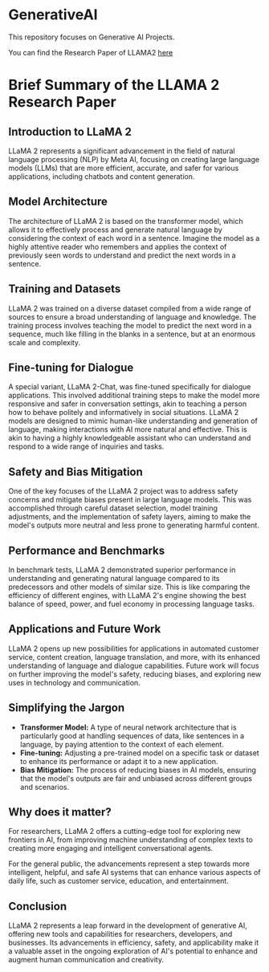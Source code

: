 # GenerativeAI
This repository focuses on Generative AI Projects.

You can find the Research Paper of LLAMA2 [here](https://arxiv.org/pdf/2307.09288.pdf)

# Brief Summary of the LLAMA 2 Research Paper

## Introduction to LLaMA 2

LLaMA 2 represents a significant advancement in the field of natural language processing (NLP) by Meta AI, focusing on creating large language models (LLMs) that are more efficient, accurate, and safer for various applications, including chatbots and content generation.

## Model Architecture
The architecture of LLaMA 2 is based on the transformer model, which allows it to effectively process and generate natural language by considering the context of each word in a sentence. Imagine the model as a highly attentive reader who remembers and applies the context of previously seen words to understand and predict the next words in a sentence.

## Training and Datasets
LLaMA 2 was trained on a diverse dataset compiled from a wide range of sources to ensure a broad understanding of language and knowledge. The training process involves teaching the model to predict the next word in a sequence, much like filling in the blanks in a sentence, but at an enormous scale and complexity.

## Fine-tuning for Dialogue
A special variant, LLaMA 2-Chat, was fine-tuned specifically for dialogue applications. This involved additional training steps to make the model more responsive and safer in conversation settings, akin to teaching a person how to behave politely and informatively in social situations. LLaMA 2 models are designed to mimic human-like understanding and generation of language, making interactions with AI more natural and effective. This is akin to having a highly knowledgeable assistant who can understand and respond to a wide range of inquiries and tasks.

## Safety and Bias Mitigation
One of the key focuses of the LLaMA 2 project was to address safety concerns and mitigate biases present in large language models. This was accomplished through careful dataset selection, model training adjustments, and the implementation of safety layers, aiming to make the model's outputs more neutral and less prone to generating harmful content.

## Performance and Benchmarks
In benchmark tests, LLaMA 2 demonstrated superior performance in understanding and generating natural language compared to its predecessors and other models of similar size. This is like comparing the efficiency of different engines, with LLaMA 2's engine showing the best balance of speed, power, and fuel economy in processing language tasks.

## Applications and Future Work
LLaMA 2 opens up new possibilities for applications in automated customer service, content creation, language translation, and more, with its enhanced understanding of language and dialogue capabilities. Future work will focus on further improving the model's safety, reducing biases, and exploring new uses in technology and communication.

## Simplifying the Jargon
* **Transformer Model:** A type of neural network architecture that is particularly good at handling sequences of data, like sentences in a language, by paying attention to the context of each element.
* **Fine-tuning:** Adjusting a pre-trained model on a specific task or dataset to enhance its performance or adapt it to a new application.
* **Bias Mitigation:** The process of reducing biases in AI models, ensuring that the model's outputs are fair and unbiased across different groups and scenarios.

## Why does it matter?

For researchers, LLaMA 2 offers a cutting-edge tool for exploring new frontiers in AI, from improving machine understanding of complex texts to creating more engaging and intelligent conversational agents. 

For the general public, the advancements represent a step towards more intelligent, helpful, and safe AI systems that can enhance various aspects of daily life, such as customer service, education, and entertainment.

## Conclusion
LLaMA 2 represents a leap forward in the development of generative AI, offering new tools and capabilities for researchers, developers, and businesses. Its advancements in efficiency, safety, and applicability make it a valuable asset in the ongoing exploration of AI's potential to enhance and augment human communication and creativity.



